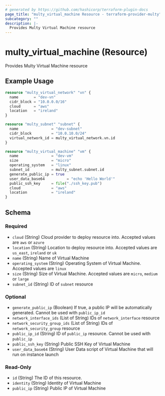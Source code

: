 ```yaml
---
# generated by https://github.com/hashicorp/terraform-plugin-docs
page_title: "multy_virtual_machine Resource - terraform-provider-multy"
subcategory: ""
description: |-
  Provides Multy Virtual Machine resource
---
```


# multy_virtual_machine (Resource)

Provides Multy Virtual Machine resource

## Example Usage

```terraform
resource "multy_virtual_network" "vn" {
  name       = "dev-vn"
  cidr_block = "10.0.0.0/16"
  cloud      = "aws"
  location   = "ireland"
}

resource "multy_subnet" "subnet" {
  name               = "dev-subnet"
  cidr_block         = "10.0.10.0/24"
  virtual_network_id = multy_virtual_network.vn.id
}

resource "multy_virtual_machine" "vm" {
  name               = "dev-vm"
  size               = "micro"
  operating_system   = "linux"
  subnet_id          = multy_subnet.subnet.id
  generate_public_ip = true
  user_data_base64          = "echo 'Hello World'"
  public_ssh_key     = file("./ssh_key.pub")
  cloud              = "aws"
  location           = "ireland"
}
```

<!-- schema generated by tfplugindocs -->
## Schema

### Required

- `cloud` (String) Cloud provider to deploy resource into. Accepted values are `aws` or `azure`
- `location` (String) Location to deploy resource into. Accepted values are `us_east`, `ireland` or `uk`
- `name` (String) Name of Virtual Machine
- `operating_system` (String) Operating System of Virtual Machine. Accepted values are `linux`
- `size` (String) Size of Virtual Machine. Accepted values are `micro`, `medium` or `large`
- `subnet_id` (String) ID of `subnet` resource

### Optional

- `generate_public_ip` (Boolean) If true, a public IP will be automatically generated. Cannot be used with `public_ip_id`
- `network_interface_ids` (List of String) IDs of `network_interface` resource
- `network_security_group_ids` (List of String) IDs of `network_security_group` resource
- `public_ip_id` (String) ID of `public_ip` resource. Cannot be used with `public_ip`
- `public_ssh_key` (String) Public SSH Key of Virtual Machine
- `user_data_base64` (String) User Data script of Virtual Machine that will run on instance launch

### Read-Only

- `id` (String) The ID of this resource.
- `identity` (String) Identity of Virtual Machine
- `public_ip` (String) Public IP of Virtual Machine


